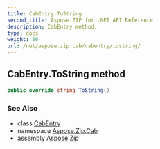 ```yaml
---
title: CabEntry.ToString
second_title: Aspose.ZIP for .NET API Reference
description: CabEntry method. 
type: docs
weight: 50
url: /net/aspose.zip.cab/cabentry/tostring/
---
```

## CabEntry.ToString method

```csharp
public override string ToString()
```

### See Also

* class [CabEntry](../)
* namespace [Aspose.Zip.Cab](../../cabentry/)
* assembly [Aspose.Zip](../../../)


